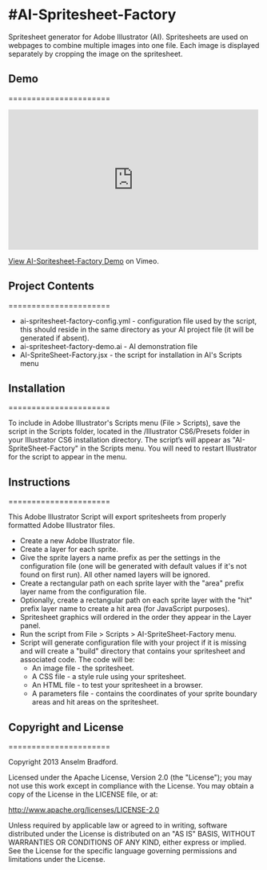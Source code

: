 #AI-Spritesheet-Factory
======================

Spritesheet generator for Adobe Illustrator (AI). Spritesheets are used on webpages to combine multiple images into one file. Each image is displayed separately by cropping the image on the spritesheet.

## Demo
======================

<iframe src="http://player.vimeo.com/video/63556797" width="500" height="281" frameborder="0" webkitAllowFullScreen mozallowfullscreen allowFullScreen></iframe> <p><a href="http://vimeo.com/63556797">View AI-Spritesheet-Factory Demo</a> on Vimeo.</p>

## Project Contents
======================

* ai-spritesheet-factory-config.yml - configuration file used by the script, this should reside in the same directory as your AI project file (it will be generated if absent).
* ai-spritesheet-factory-demo.ai - AI demonstration file
* AI-SpriteSheet-Factory.jsx - the script for installation in AI's Scripts menu

## Installation
======================

To include in Adobe Illustrator's Scripts menu (File > Scripts), save the script in the Scripts folder, located in the 
/Illustrator CS6/Presets folder in your Illustrator CS6 installation directory. The script’s will appear as "AI-SpriteSheet-Factory" in the Scripts menu. You will need to restart Illustrator for the script to appear in the menu.

## Instructions
======================

This Adobe Illustrator Script will export spritesheets from properly formatted Adobe Illustrator files. 

* Create a new Adobe Illustrator file. 
* Create a layer for each sprite. 
* Give the sprite layers a name prefix as per the settings in the configuration file (one will be generated with default values if it's not found on first run). All other named layers will be ignored.
* Create a rectangular path on each sprite layer with the "area" prefix layer name from the configuration file.
* Optionally, create a rectangular path on each sprite layer with the "hit" prefix layer name to create a hit area (for JavaScript purposes).
* Spritesheet graphics will ordered in the order they appear in the Layer panel.
* Run the script from File > Scripts > AI-SpriteSheet-Factory menu.
* Script will generate configuration file with your project if it is missing and will create a "build" directory that contains your spritesheet and associated code. The code will be:
	* An image file - the spritesheet.
	* A CSS file - a style rule using your spritesheet.
	* An HTML file - to test your spritesheet in a browser.
	* A parameters file - contains the coordinates of your sprite boundary areas and hit areas on the spritesheet.

## Copyright and License
======================

Copyright 2013 Anselm Bradford.

Licensed under the Apache License, Version 2.0 (the "License"); you may not use this work except in compliance with the License. You may obtain a copy of the License in the LICENSE file, or at:

http://www.apache.org/licenses/LICENSE-2.0

Unless required by applicable law or agreed to in writing, software distributed under the License is distributed on an "AS IS" BASIS, WITHOUT WARRANTIES OR CONDITIONS OF ANY KIND, either express or implied. See the License for the specific language governing permissions and limitations under the License.